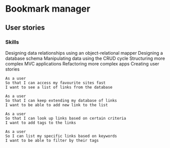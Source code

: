 # Bookmark manager
## User stories

### Skills

Designing data relationships using an object-relational mapper
Designing a database schema
Manipulating data using the CRUD cycle
Structuring more complex MVC applications
Refactoring more complex apps
Creating user stories


```
As a user
So that I can access my favourite sites fast
I want to see a list of links from the database
```
```
As a user
So that I can keep extending my database of links
I want to be able to add new link to the list
```
```
As a user
So that I can look up links based on certain criteria
I want to add tags to the links
```
```
As a user
So I can list my specific links based on keywords
I want to be able to filter by their tags
```
